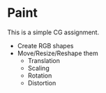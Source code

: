 # Paint
This is a simple CG assignment.

* Create RGB shapes
* Move/Resize/Reshape them
  * Translation
  * Scaling
  * Rotation
  * Distortion
